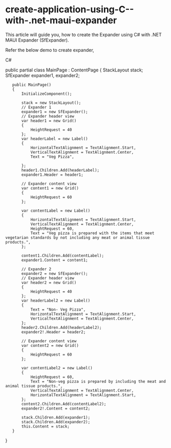 # create-application-using-C--with-.net-maui-expander
This article will guide you, how to create the Expander using C# with .NET MAUI Expander (SfExpander).

Refer the below demo to create expander,

C#

  public partial class MainPage : ContentPage
   {
       StackLayout stack;
       SfExpander expander1, expander2;

       public MainPage()
       {
           InitializeComponent();

           stack = new StackLayout();
           // Expander 1
           expander1 = new SfExpander();
           // Expander header view
           var header1 = new Grid()
           {
               HeightRequest = 40
           };
           var headerLabel = new Label()
           {
               HorizontalTextAlignment = TextAlignment.Start,
               VerticalTextAlignment = TextAlignment.Center,
               Text = "Veg Pizza",

           };
           header1.Children.Add(headerLabel);
           expander1.Header = header1;

           // Expander content view
           var content1 = new Grid()
           {
               HeightRequest = 60
           };

           var contentLabel = new Label()
           {
               HorizontalTextAlignment = TextAlignment.Start,
               VerticalTextAlignment = TextAlignment.Center,
               HeightRequest = 60,
               Text = "Veg pizza is prepared with the items that meet vegetarian standards by not including any meat or animal tissue products.",
           };

           content1.Children.Add(contentLabel);
           expander1.Content = content1;

           // Expander 2
           expander2 = new SfExpander();
           // Expander header view
           var header2 = new Grid()
           {
               HeightRequest = 40
           };
           var headerLabel2 = new Label()
           {
               Text = "Non- Veg Pizza",
               HorizontalTextAlignment = TextAlignment.Start,
               VerticalTextAlignment = TextAlignment.Center,
           };
           header2.Children.Add(headerLabel2);
           expander2!.Header = header2;

           // Expander content view
           var content2 = new Grid()
           {
               HeightRequest = 60
           };

           var contentLabel2 = new Label()
           {
               HeightRequest = 60,
               Text = "Non-veg pizza is prepared by including the meat and animal tissue products.",
               VerticalTextAlignment = TextAlignment.Center,
               HorizontalTextAlignment = TextAlignment.Start,
           };
           content2.Children.Add(contentLabel2);
           expander2!.Content = content2;

           stack.Children.Add(expander1);
           stack.Children.Add(expander2);
           this.Content = stack;
       }
   }
